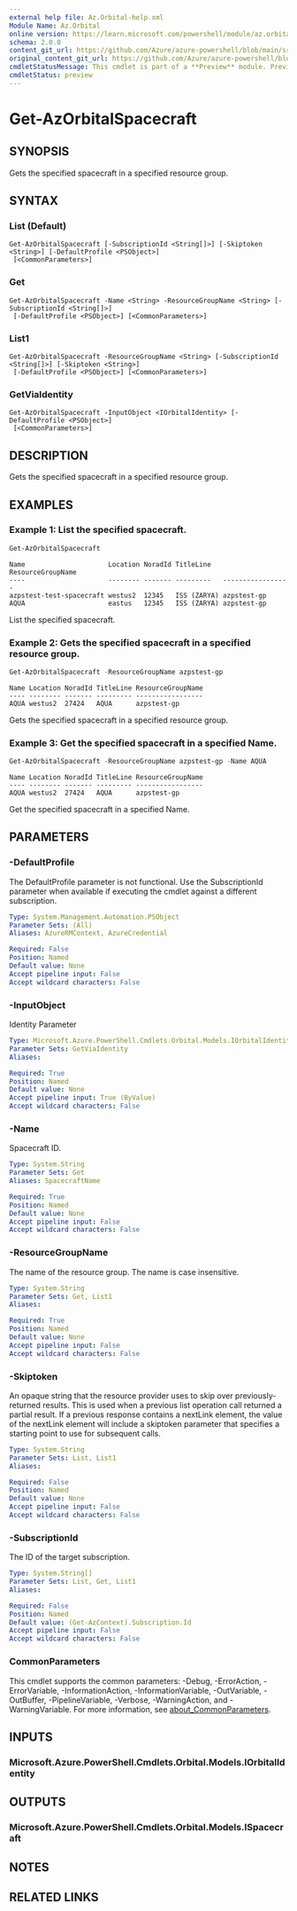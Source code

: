 ```yaml
---
external help file: Az.Orbital-help.xml
Module Name: Az.Orbital
online version: https://learn.microsoft.com/powershell/module/az.orbital/get-azorbitalspacecraft
schema: 2.0.0
content_git_url: https://github.com/Azure/azure-powershell/blob/main/src/Orbital/Orbital/help/Get-AzOrbitalSpacecraft.md
original_content_git_url: https://github.com/Azure/azure-powershell/blob/main/src/Orbital/Orbital/help/Get-AzOrbitalSpacecraft.md
cmdletStatusMessage: This cmdlet is part of a **Preview** module. Preview versions aren't recommended for use in production environments. For more information, see https://aka.ms/azps-refstatus.
cmdletStatus: preview
---
```

# Get-AzOrbitalSpacecraft

## SYNOPSIS
Gets the specified spacecraft in a specified resource group.

## SYNTAX

### List (Default)
```
Get-AzOrbitalSpacecraft [-SubscriptionId <String[]>] [-Skiptoken <String>] [-DefaultProfile <PSObject>]
 [<CommonParameters>]
```

### Get
```
Get-AzOrbitalSpacecraft -Name <String> -ResourceGroupName <String> [-SubscriptionId <String[]>]
 [-DefaultProfile <PSObject>] [<CommonParameters>]
```

### List1
```
Get-AzOrbitalSpacecraft -ResourceGroupName <String> [-SubscriptionId <String[]>] [-Skiptoken <String>]
 [-DefaultProfile <PSObject>] [<CommonParameters>]
```

### GetViaIdentity
```
Get-AzOrbitalSpacecraft -InputObject <IOrbitalIdentity> [-DefaultProfile <PSObject>]
 [<CommonParameters>]
```

## DESCRIPTION
Gets the specified spacecraft in a specified resource group.

## EXAMPLES

### Example 1: List the specified spacecraft.
```powershell
Get-AzOrbitalSpacecraft
```

```output
Name                     Location NoradId TitleLine   ResourceGroupName
----                     -------- ------- ---------   -----------------
azpstest-test-spacecraft westus2  12345   ISS (ZARYA) azpstest-gp
AQUA                     eastus   12345   ISS (ZARYA) azpstest-gp
```

List the specified spacecraft.

### Example 2: Gets the specified spacecraft in a specified resource group.
```powershell
Get-AzOrbitalSpacecraft -ResourceGroupName azpstest-gp
```

```output
Name Location NoradId TitleLine ResourceGroupName
---- -------- ------- --------- -----------------
AQUA westus2  27424   AQUA      azpstest-gp
```

Gets the specified spacecraft in a specified resource group.

### Example 3: Get the specified spacecraft in a specified Name.
```powershell
Get-AzOrbitalSpacecraft -ResourceGroupName azpstest-gp -Name AQUA
```

```output
Name Location NoradId TitleLine ResourceGroupName
---- -------- ------- --------- -----------------
AQUA westus2  27424   AQUA      azpstest-gp
```

Get the specified spacecraft in a specified Name.

## PARAMETERS

### -DefaultProfile
The DefaultProfile parameter is not functional.
Use the SubscriptionId parameter when available if executing the cmdlet against a different subscription.

```yaml
Type: System.Management.Automation.PSObject
Parameter Sets: (All)
Aliases: AzureRMContext, AzureCredential

Required: False
Position: Named
Default value: None
Accept pipeline input: False
Accept wildcard characters: False
```

### -InputObject
Identity Parameter

```yaml
Type: Microsoft.Azure.PowerShell.Cmdlets.Orbital.Models.IOrbitalIdentity
Parameter Sets: GetViaIdentity
Aliases:

Required: True
Position: Named
Default value: None
Accept pipeline input: True (ByValue)
Accept wildcard characters: False
```

### -Name
Spacecraft ID.

```yaml
Type: System.String
Parameter Sets: Get
Aliases: SpacecraftName

Required: True
Position: Named
Default value: None
Accept pipeline input: False
Accept wildcard characters: False
```

### -ResourceGroupName
The name of the resource group.
The name is case insensitive.

```yaml
Type: System.String
Parameter Sets: Get, List1
Aliases:

Required: True
Position: Named
Default value: None
Accept pipeline input: False
Accept wildcard characters: False
```

### -Skiptoken
An opaque string that the resource provider uses to skip over previously-returned results.
This is used when a previous list operation call returned a partial result.
If a previous response contains a nextLink element, the value of the nextLink element will include a skiptoken parameter that specifies a starting point to use for subsequent calls.

```yaml
Type: System.String
Parameter Sets: List, List1
Aliases:

Required: False
Position: Named
Default value: None
Accept pipeline input: False
Accept wildcard characters: False
```

### -SubscriptionId
The ID of the target subscription.

```yaml
Type: System.String[]
Parameter Sets: List, Get, List1
Aliases:

Required: False
Position: Named
Default value: (Get-AzContext).Subscription.Id
Accept pipeline input: False
Accept wildcard characters: False
```

### CommonParameters
This cmdlet supports the common parameters: -Debug, -ErrorAction, -ErrorVariable, -InformationAction, -InformationVariable, -OutVariable, -OutBuffer, -PipelineVariable, -Verbose, -WarningAction, and -WarningVariable. For more information, see [about_CommonParameters](http://go.microsoft.com/fwlink/?LinkID=113216).

## INPUTS

### Microsoft.Azure.PowerShell.Cmdlets.Orbital.Models.IOrbitalIdentity

## OUTPUTS

### Microsoft.Azure.PowerShell.Cmdlets.Orbital.Models.ISpacecraft

## NOTES

## RELATED LINKS

